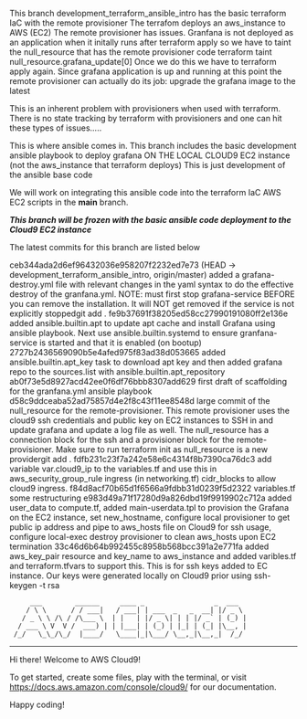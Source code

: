 This branch development_terraform_ansible_intro has the basic terraform IaC with the remote provisioner
The terrafom deploys an aws_instance to AWS (EC2)
The remote provisioner has issues. Granfana is not deployed as an application when it initally runs
after terraform apply so we have to taint the null_resource that has the remote provisioner code
terraform taint null_resource.grafana_update[0]
Once we do this we have to terraform apply again.  Since grafana application is up and running at this point
the remote provisioner can actually do its job: upgrade the grafana image to the latest

This is an inherent problem with provisioners when used with terraform. There is no state tracking by
terraform with provisioners and one can hit these types of issues.....

This is where ansible comes in.  This branch includes the basic development ansible playbook to deploy 
grafana ON THE LOCAL CLOUD9 EC2 instance (not the aws_instance that terraform deploys)
This is just development of the ansible base code

We will work on integrating this ansible code into the terraform IaC AWS EC2 scripts in the **main** branch.

*****This branch will be frozen with the basic ansible code deployment to the Cloud9 EC2 instance*****

The latest commits for this branch are listed below

ceb344ada2d6ef96432036e958207f2232ed7e73 (HEAD -> development_terraform_ansible_intro, origin/master) added a grafana-destroy.yml file with relevant changes in the yaml syntax to do the effective destroy of the granfana.yml. NOTE: must first stop grafana-service BEFORE you can remove the installation. It will NOT get removed if the service is not explicitly stoppedgit add .
fe9b37691f38205ed58cc27990191080ff2e136e added ansible.builtin.apt to update apt cache and install Grafana using ansible playbook.  Next use ansible.builtin.systemd to ensure granfana-service is started and that it is enabled (on bootup)
2727b2436569090b5e4afed975f83ad38d053665 added ansible.builtin.apt_key task to download apt key and then added grafana repo to the sources.list with ansible.builtin.apt_repository
ab0f73e5d8927acd42ee0f6df76bbb8307add629 first draft of scaffolding for the granfana.yml ansible playbook
d58c9ddceaba52ad75857d4e2f8c43f11ee8548d  large commit of the null_resource for the remote-provisioner. This remote provisioner uses the cloud9 ssh credentials and public key on EC2 instances to SSH in and update grafana and update a log file as well. The null_resource has a connection block for the ssh and a provisioner block for the remote-provisioner. Make sure to run terraform init as null_resource is a new providergit add .
fdfb231c23f7a242e58e6c4314f8b7390ca76dc3 add variable var.cloud9_ip to the variables.tf and use this in aws_security_group_rule ingress (in networking.tf)  cidr_blocks to allow cloud9 ingress.
f84d8acf70b65d1f6566a9fdbb31d0239f5d2322 variables.tf some restructuring
e983d49a71f17280d9a826dbd19f9919902c712a added user_data to compute.tf, added main-userdata.tpl to provision the Grafana on the EC2 instance, set new_hostname, configure local provisioner to get public ip address and pipe to aws_hosts file on Cloud9 for ssh usage, configure local-exec destroy provisioner to clean aws_hosts upon EC2 termination
33c46d6b64b992455c8958b568bcc391a2e771fa added aws_key_pair resource and key_name to aws_instance and added varibles.tf and terraform.tfvars to support this. This is for ssh keys added to EC instance. Our keys were generated locally on Cloud9 prior using ssh-keygen -t rsa






         ___        ______     ____ _                 _  ___  
        / \ \      / / ___|   / ___| | ___  _   _  __| |/ _ \ 
       / _ \ \ /\ / /\___ \  | |   | |/ _ \| | | |/ _` | (_) |
      / ___ \ V  V /  ___) | | |___| | (_) | |_| | (_| |\__, |
     /_/   \_\_/\_/  |____/   \____|_|\___/ \__,_|\__,_|  /_/ 
 ----------------------------------------------------------------- 


Hi there! Welcome to AWS Cloud9!

To get started, create some files, play with the terminal,
or visit https://docs.aws.amazon.com/console/cloud9/ for our documentation.

Happy coding!
